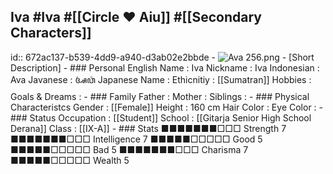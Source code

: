 ## Iva #Iva  #[[Circle ❤️ Aiu]]  #[[Secondary Characters]]
id:: 672ac137-b539-4dd9-a940-d3ab02e2bbde
	- ![Ava 256.png](../assets/Ava_256_1730880608755_0.png)
	- [Short Description]
	- ### Personal
	  English Name                  : Iva
	  Nickname                      : Iva
	  Indonesian                    : Ava
	  Javanese                      : ꦄꦮ꦳
	  Japanese Name                 : 
	  Ethicnitiy                    : [[Sumatran]] 
	  Hobbies                       : 
	  Goals & Dreams                :
	- ### Family
	  Father                        : 
	  Mother                        : 
	  Siblings                      :
	- ### Physical Characteristcs
	  Gender                        : [[Female]] 
	  Height                        : 160 cm
	  Hair Color                    : 
	  Eye Color                     :
	- ### Status
	  Occupation                    : [[Student]] 
	  School                        : [[Gitarja Senior High School Derana]] 
	  Class                         : [[IX-A]]
	- ### Stats
	  ■■■■■■■□□□ Strength 7         ■■■■■■■□□□ Intelligence 7
	  ■■■■■□□□□□ Good     5         ■■■■■□□□□□ Bad          5
	  ■■■■■■■□□□ Charisma 7         ■■■■■□□□□□ Wealth       5